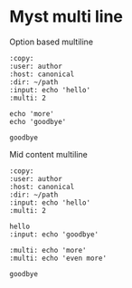 # Myst multi line

Option based multiline

```{terminal}
:copy:
:user: author
:host: canonical
:dir: ~/path
:input: echo 'hello'
:multi: 2

echo 'more'
echo 'goodbye'

goodbye
```

Mid content multiline

```{terminal}
:copy:
:user: author
:host: canonical
:dir: ~/path
:input: echo 'hello'
:multi: 2

hello
:input: echo 'goodbye'

:multi: echo 'more'
:multi: echo 'even more'

goodbye
```
